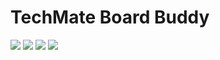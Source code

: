 # TechMate Board Buddy

<dive>
  <div align="left" width="75%">
    <img src="https://img.shields.io/sonar/quality_gate/Techmate-Chess_BoardBuddy/init?server=https%3A%2F%2Fsonarcloud.io&style=plastic&logo=sonarcloud"/>
    <img src="https://img.shields.io/sonar/coverage/Techmate-Chess_BoardBuddy/init?server=https%3A%2F%2Fsonarcloud.io&style=plastic&logo=sonarcloud"/>
    <img src="https://img.shields.io/github/checks-status/Techmate-chess/BoardBuddy/init?style=plastic&logo=github"/>
    <img src="https://img.shields.io/github/issues/Techmate-chess/BoardBuddy?style=plastic&logo=github"/>
</div>
